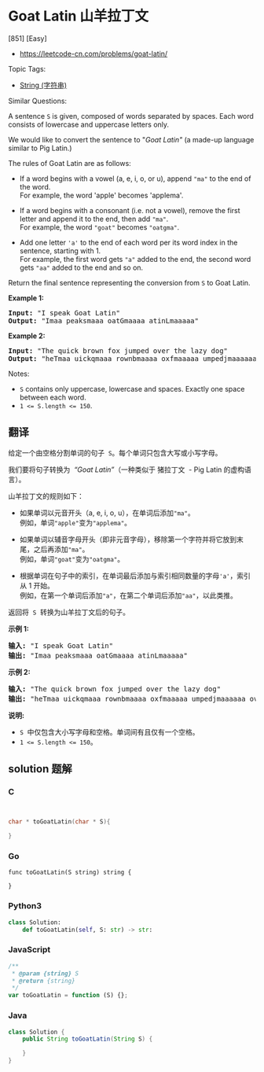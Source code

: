 # Goat Latin 山羊拉丁文

[851] [Easy]

- https://leetcode-cn.com/problems/goat-latin/

Topic Tags:

- [String (字符串)](https://leetcode-cn.com/tag/string/)

Similar Questions:

A sentence `S` is given, composed of words separated by spaces. Each word consists of lowercase and uppercase letters only.

We would like to convert the sentence to "*Goat Latin"* (a made-up language similar to Pig Latin.)

The rules of Goat Latin are as follows:

- If a word begins with a vowel (a, e, i, o, or u), append `"ma"` to the end of the word.  
  For example, the word 'apple' becomes 'applema'.  

- If a word begins with a consonant (i.e. not a vowel), remove the first letter and append it to the end, then add `"ma"`.  
  For example, the word `"goat"` becomes `"oatgma"`.  

- Add one letter `'a'` to the end of each word per its word index in the sentence, starting with 1.  
  For example, the first word gets `"a"` added to the end, the second word gets `"aa"` added to the end and so on.

Return the final sentence representing the conversion from `S` to Goat Latin.

**Example 1:**

<pre><strong>Input: </strong>"I speak Goat Latin"
<strong>Output: </strong>"Imaa peaksmaaa oatGmaaaa atinLmaaaaa"
</pre>

**Example 2:**

<pre><strong>Input: </strong>"The quick brown fox jumped over the lazy dog"
<strong>Output: </strong>"heTmaa uickqmaaa rownbmaaaa oxfmaaaaa umpedjmaaaaaa overmaaaaaaa hetmaaaaaaaa azylmaaaaaaaaa ogdmaaaaaaaaaa"
</pre>

Notes:

- `S` contains only uppercase, lowercase and spaces. Exactly one space between each word.
- `1 <= S.length <= 150`.

## 翻译

给定一个由空格分割单词的句子  `S`。每个单词只包含大写或小写字母。

我们要将句子转换为  *“Goat Latin”*（一种类似于 猪拉丁文  - Pig Latin 的虚构语言）。

山羊拉丁文的规则如下：

- 如果单词以元音开头（a, e, i, o, u），在单词后添加`"ma"`。  
  例如，单词`"apple"`变为`"applema"`。

- 如果单词以辅音字母开头（即非元音字母），移除第一个字符并将它放到末尾，之后再添加`"ma"`。  
  例如，单词`"goat"`变为`"oatgma"`。

- 根据单词在句子中的索引，在单词最后添加与索引相同数量的字母`'a'`，索引从 1 开始。  
  例如，在第一个单词后添加`"a"`，在第二个单词后添加`"aa"`，以此类推。

返回将  `S`  转换为山羊拉丁文后的句子。

**示例 1:**

<pre><strong>输入: </strong>"I speak Goat Latin"
<strong>输出: </strong>"Imaa peaksmaaa oatGmaaaa atinLmaaaaa"
</pre>

**示例 2:**

<pre><strong>输入: </strong>"The quick brown fox jumped over the lazy dog"
<strong>输出: </strong>"heTmaa uickqmaaa rownbmaaaa oxfmaaaaa umpedjmaaaaaa overmaaaaaaa hetmaaaaaaaa azylmaaaaaaaaa ogdmaaaaaaaaaa"
</pre>

**说明:**

- `S`  中仅包含大小写字母和空格。单词间有且仅有一个空格。
- `1 <= S.length <= 150`。

## solution 题解

### C

```c


char * toGoatLatin(char * S){

}


```

### Go

```golang
func toGoatLatin(S string) string {

}
```

### Python3

```python
class Solution:
    def toGoatLatin(self, S: str) -> str:

```

### JavaScript

```javascript
/**
 * @param {string} S
 * @return {string}
 */
var toGoatLatin = function (S) {};
```

### Java

```java
class Solution {
    public String toGoatLatin(String S) {

    }
}
```
